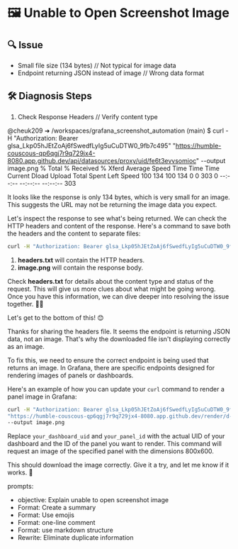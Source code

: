 # 🖼️ Unable to Open Screenshot Image

## 🔍 Issue
- Small file size (134 bytes) // Not typical for image data
- Endpoint returning JSON instead of image // Wrong data format

## 🛠️ Diagnosis Steps
1. Check Response Headers // Verify content type

@cheuk209 ➜ /workspaces/grafana_screenshot_automation (main) $ curl -H "Authorization: Bearer glsa_Lkp05hJEtZoAj6fSwedfLyIg5uCuDTW0_9fb7c495" "https://humble-couscous-qp6qgj7r9q729jx4-8080.app.github.dev/api/datasources/proxy/uid/fe6t3evvsomioc" --output image.png
  % Total    % Received % Xferd  Average Speed   Time    Time     Time  Current
                                 Dload  Upload   Total   Spent    Left  Speed
100   134  100   134    0     0    303      0 --:--:-- --:--:-- --:--:--   303

It looks like the response is only 134 bytes, which is very small for an image. This suggests the URL may not be returning the image data you expect.

Let's inspect the response to see what's being returned. We can check the HTTP headers and content of the response. Here's a command to save both the headers and the content to separate files:

```bash
curl -H "Authorization: Bearer glsa_Lkp05hJEtZoAj6fSwedfLyIg5uCuDTW0_9fb7c495" "https://humble-couscous-qp6qgj7r9q729jx4-8080.app.github.dev/api/datasources/proxy/uid/fe6t3evvsomioc" -D headers.txt -o image.png
```

1. **headers.txt** will contain the HTTP headers.
2. **image.png** will contain the response body.

Check **headers.txt** for details about the content type and status of the request. This will give us more clues about what might be going wrong. Once you have this information, we can dive deeper into resolving the issue together. 🕵️‍♂️

Let's get to the bottom of this! 😊


Thanks for sharing the headers file. It seems the endpoint is returning JSON data, not an image. That's why the downloaded file isn't displaying correctly as an image.

To fix this, we need to ensure the correct endpoint is being used that returns an image. In Grafana, there are specific endpoints designed for rendering images of panels or dashboards.

Here's an example of how you can update your `curl` command to render a panel image in Grafana:

```bash
curl -H "Authorization: Bearer glsa_Lkp05hJEtZoAj6fSwedfLyIg5uCuDTW0_9fb7c495" \
"https://humble-couscous-qp6qgj7r9q729jx4-8080.app.github.dev/render/d-solo/your_dashboard_uid/your_panel_id?orgId=1&width=800&height=600&tz=UTC%2B00%3A00" \
--output image.png
```

Replace `your_dashboard_uid` and `your_panel_id` with the actual UID of your dashboard and the ID of the panel you want to render. This command will request an image of the specified panel with the dimensions 800x600.

This should download the image correctly. Give it a try, and let me know if it works. 🎨

prompts:
- objective: Explain unable to open screenshot image
- Format: Create a summary
- Format: Use emojis
- Format: one-line comment
- Format: use markdown structure
- Rewrite: Eliminate duplicate information